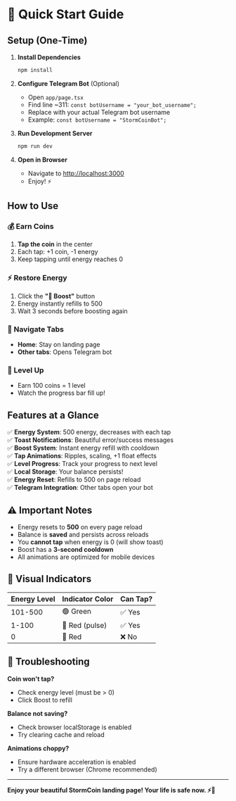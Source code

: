 # 🚀 Quick Start Guide

## Setup (One-Time)

1. **Install Dependencies**

   ```bash
   npm install
   ```

2. **Configure Telegram Bot** (Optional)

   - Open `app/page.tsx`
   - Find line ~311: `const botUsername = "your_bot_username";`
   - Replace with your actual Telegram bot username
   - Example: `const botUsername = "StormCoinBot";`

3. **Run Development Server**

   ```bash
   npm run dev
   ```

4. **Open in Browser**
   - Navigate to [http://localhost:3000](http://localhost:3000)
   - Enjoy! ⚡

## How to Use

### 💰 Earn Coins

1. **Tap the coin** in the center
2. Each tap: +1 coin, -1 energy
3. Keep tapping until energy reaches 0

### ⚡ Restore Energy

1. Click the **"🚀 Boost"** button
2. Energy instantly refills to 500
3. Wait 3 seconds before boosting again

### 📱 Navigate Tabs

- **Home**: Stay on landing page
- **Other tabs**: Opens Telegram bot

### 🎯 Level Up

- Earn 100 coins = 1 level
- Watch the progress bar fill up!

## Features at a Glance

✅ **Energy System**: 500 energy, decreases with each tap  
✅ **Toast Notifications**: Beautiful error/success messages  
✅ **Boost System**: Instant energy refill with cooldown  
✅ **Tap Animations**: Ripples, scaling, +1 float effects  
✅ **Level Progress**: Track your progress to next level  
✅ **Local Storage**: Your balance persists!  
✅ **Energy Reset**: Refills to 500 on page reload  
✅ **Telegram Integration**: Other tabs open your bot

## ⚠️ Important Notes

- Energy resets to **500** on every page reload
- Balance is **saved** and persists across reloads
- You **cannot tap** when energy is 0 (will show toast)
- Boost has a **3-second cooldown**
- All animations are optimized for mobile devices

## 🎨 Visual Indicators

| Energy Level | Indicator Color | Can Tap? |
| ------------ | --------------- | -------- |
| 101-500      | 🟢 Green        | ✅ Yes   |
| 1-100        | 🔴 Red (pulse)  | ✅ Yes   |
| 0            | 🔴 Red          | ❌ No    |

## 🐛 Troubleshooting

**Coin won't tap?**

- Check energy level (must be > 0)
- Click Boost to refill

**Balance not saving?**

- Check browser localStorage is enabled
- Try clearing cache and reload

**Animations choppy?**

- Ensure hardware acceleration is enabled
- Try a different browser (Chrome recommended)

---

**Enjoy your beautiful StormCoin landing page! Your life is safe now. ⚡💙**
